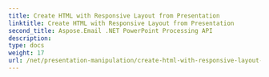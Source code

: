 ```yaml
---
title: Create HTML with Responsive Layout from Presentation
linktitle: Create HTML with Responsive Layout from Presentation
second_title: Aspose.Email .NET PowerPoint Processing API
description: 
type: docs
weight: 17
url: /net/presentation-manipulation/create-html-with-responsive-layout-from-presentation/
---
```

